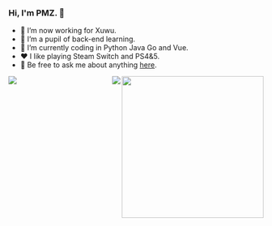 ### Hi, I'm PMZ. 👋

- 🔭 I’m now working for Xuwu.
- 🌱 I’m a pupil of back-end learning. 
- 🤔 I’m currently coding in Python Java  Go and Vue.
- ❤️ I like playing Steam Switch and PS4&5.
- 💬 Be free to ask me about anything [here](https://github.com/awesome33rabbit/awesome33rabbit/issues).
<img align="right" height="280" src="https://pic2.zhimg.com/v2-28020003d4a493c78d8202ba6c35f179_b.webp">
<img align="left" src="https://github-readme-stats.vercel.app/api?username=awesome33rabbit&show_icons=true&hide_border=true&theme=synthwave">
<img align="right" src="https://github-readme-stats.vercel.app/api/top-langs/?username=awesome33rabbit&hide_border=true">
</div>





